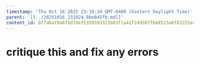 ```yaml
---
timestamp: 'Thu Oct 16 2025 23:10:24 GMT-0400 (Eastern Daylight Time)'
parent: '[[../20251016_231024.8be045fb.md]]'
content_id: 8f7a6af9a6fbd7def5359593323b83f1a41f249507fbb8523a6f83222ecaa19e
---
```


# critique this and fix any errors
